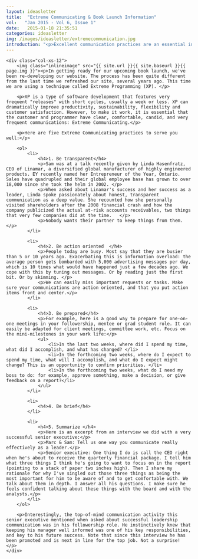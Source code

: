 ```yaml
---
layout: ideasletter
title:  "Extreme Communicating & Book Launch Information"
vol:   "Jan 2015 - Vol 6, Issue 1"
date:   2015-01-18 21:35:51
categories: ideasletter
img: /images/ideasletter/extremecommunication.jpg
introduction: "<p>Excellent communication practices are an essential ingredient in collaboration, strong leadership, healthy corporate culture, and flourishing relationships. Like many things that are important and good for us, we can often use a reminder and a refresher - something to inspire us to refocus and redouble our efforts whether it's eating healthier, being more physically active, or communicating better.</p><p>We are getting close to the publication of our first book, Leadership is Half the Story (and terribly excited!). And while communicating is such a big part of our lives, we still want to be better. This got us to thinking about Extreme Communicating.</p><p>May all your partnerships be generative, </p><p>Marc & Samantha</p>"
---
```

<div class="col-xs-12">

	<div class="col-xs-12">
		<img class="inlineimage" src="{{ site.url }}{{ site.baseurl }}{{ page.img }}"><p>In getting ready for our upcoming book launch, we've been re-developing our website. The process has been quite different from the last time we refreshed our site, several years ago. This time we are using a technique called Extreme Programming (XP). </p>

		<p>XP is a type of software development that features very frequent "releases" with short cycles, usually a week or less. XP can dramatically improve productivity, sustainability, flexibility and customer satisfaction. However, to make it work, it is essential that the customer and programmer have clear, comfortable, candid, and very frequent communications: Extreme Communicating.</p>

		<p>Here are five Extreme Communicating practices to serve you well:</p>

		<ol>
			<li>
				<h4>1. Be transparent</h4>
				<p>Sam was at a talk recently given by Linda Hasenfratz, CEO of Linamar, a diversified global manufacturer of highly engineered products. EY recently named her Entrepreneur of the Year, Ontario. Sales have quadrupled and their global employee base has grown to over 18,000 since she took the helm in 2002. </p>
				<p>When asked about Linamar's success and her success as a leader, Linda spoke passionately about honest, transparent communication as a deep value. She recounted how she personally visited shareholders after the 2008 financial crash and how the company publicized the actual at-risk accounts receivables, two things that very few companies did at the time.   </p>
				<p>Nobody wants their partner to keep things from them.</p>
			</li>

			<li>
				<h4>2. Be action oriented  </h4>
				<p>People today are busy. Most say that they are busier than 5 or 10 years ago. Exacerbating this is information overload: the average person gets bombarded with 5,000 advertising messages per day, which is 10 times what would have happened just a few decades ago. We cope with this by tuning out messages. Or by reading just the first bit. Or by skimming. </p>
				<p>We can easily miss important requests or tasks. Make sure your communications are action oriented, and that you put action items front and center.</p>
			</li>

			<li>
				<h4>3. Be prepared</h4>
				<p>For example, here is a good way to prepare for one-on-one meetings in your followership, mentee or grad student role. It can easily be adapted for client meetings, committee work, etc. Focus on the mini-milestones in your work life:</p>
				<ul>
					<li>In the last two weeks, where did I spend my time, what did I accomplish, and what has changed? </li>
					<li>In the forthcoming two weeks, where do I expect to spend my time, what will I accomplish, and what do I expect might change? This is an opportunity to confirm priorities. </li>
					<li>In the forthcoming two weeks, what do I need my boss to do: for example, approve something, make a decision, or give feedback on a report?</li>
				</ul>
			</li>

			<li>
				<h4>4. Be brief</h4>
			</li>

			<li>
				<h4>5. Summarize </h4>
				<p>Here is an excerpt from an interview we did with a very successful senior executive:</p>
				<p>Marc & Sam: Tell us one way you communicate really effectively as a leader.</p>
				<p>Senior executive: One thing I do is call the CEO right when he's about to receive the quarterly financial package. I tell him what three things I think he's going to want to focus on in the report (pointing to a stack of paper two inches high). Then I share my rationale for why I've singled out those three things as being the most important for him to be aware of and to get comfortable with. We talk about them in depth. I answer all his questions. I make sure he feels confident talking about these things with the board and with the analysts.</p>
			</li>
		</ol>

		<p>Interestingly, the top-of-mind communication activity this senior executive mentioned when asked about successful leadership communication was in his followership role. He instinctively knew that keeping his manager well informed was one of his key responsibilities, and key to his future success. Note that since this interview he has been promoted and is next in line for the top job. Not a surprise! </p>
	</div>
</div>

